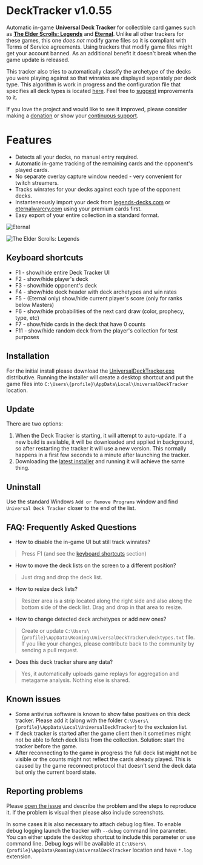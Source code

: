 # DeckTracker v1.0.55
Automatic in-game **Universal Deck Tracker** for collectible card games such as [**The Elder Scrolls: Legends**](https://legends.bethesda.net) and [**Eternal**](https://www.eternalcardgame.com/). Unlike all other trackers for these games, this one *does not* modify game files so it is compliant with Terms of Service agreements. Using trackers that modify game files might get your account banned. As an additional benefit it doesn't break when the game update is released.

This tracker also tries to automatically classify the archetype of the decks you were playing against so that winrates are displayed separately per deck type. This algorithm is work in progress and the configuration file that specifies all deck types is located [here](decktypes.txt). Feel free to [suggest](https://github.com/extesy/DeckTracker/issues) improvements to it.

If you love the project and would like to see it improved, please consider making a [donation](https://pledgie.com/campaigns/34152) or show your [continuous support](https://gratipay.com/Deck-Tracker/).

# Features
* Detects all your decks, no manual entry required.
* Automatic in-game tracking of the remaining cards and the opponent's played cards.
* No separate overlay capture window needed - very convenient for twitch streamers.
* Tracks winrates for your decks against each type of the opponent decks.
* Instanteneously import your deck from [legends-decks.com](http://www.legends-decks.com) or [eternalwarcry.com](https://eternalwarcry.com) using your premium cards first.
* Easy export of your entire collection in a standard format.

![Eternal](https://cloud.githubusercontent.com/assets/65872/26518058/aba71222-425c-11e7-8392-ed9981a23c8b.jpg)

![The Elder Scrolls: Legends](https://user-images.githubusercontent.com/65872/27020491-b9daea98-4ef6-11e7-8ce4-7c59df1853a7.jpg)

## Keyboard shortcuts
* F1 - show/hide entire Deck Tracker UI
* F2 - show/hide player's deck
* F3 - show/hide opponent's deck
* F4 - show/hide deck header with deck archetypes and win rates
* F5 - (Eternal only) show/hide current player's score (only for ranks below Masters)
* F6 - show/hide probabilities of the next card draw (color, prophecy, type, etc)
* F7 - show/hide cards in the deck that have 0 counts
* F11 - show/hide random deck from the player's collection for test purposes

## Installation
For the initial install please download the [UniversalDeckTracker.exe](https://s3-us-west-1.amazonaws.com/decktracker/UniversalDeckTracker.exe) distributive. Running the installer will create a desktop shortcut and put the game files into `C:\Users\{profile}\AppData\Local\UniversalDeckTracker` location.

## Update
There are two options:
1. When the Deck Tracker is starting, it will attempt to auto-update. If a new build is available, it will be downloaded and applied in background, so after restarting the tracker it will use a new version. This normally happens in a first few seconds to a minute after launching the tracker.
2. Downloading the [latest installer](https://s3-us-west-1.amazonaws.com/decktracker/UniversalDeckTracker.exe) and running it will achieve the same thing.

## Uninstall
Use the standard Windows `Add or Remove Programs` window and find `Universal Deck Tracker` closer to the end of the list.

## FAQ: Frequently Asked Questions
* How to disable the in-game UI but still track winrates?
> Press F1 (and see the [keyboard shortcuts](#keyboard-shortcuts) section)
* How to move the deck lists on the screen to a different position?
> Just drag and drop the deck list.
* How to resize deck lists?
> Resizer area is a strip located along the right side and also along the bottom side of the deck list. Drag and drop in that area to resize.
* How to change detected deck archetypes or add new ones?
> Create or update `C:\Users\{profile}\AppData\Roaming\UniversalDeckTracker\decktypes.txt` file. If you like your changes, please contribute back to the community by sending a pull request.
* Does this deck tracker share any data?
> Yes, it automatically uploads game replays for aggregation and metagame analysis. Nothing else is shared.

## Known issues
* Some antivirus software is known to show false positives on this deck tracker. Please add it (along with the folder `C:\Users\{profile}\AppData\Local\UniversalDeckTracker`) to the exclusion list.
* If deck tracker is started after the game client then it sometimes might not be able to fetch deck lists from the collection. Solution: start the tracker before the game.
* After reconnecting to the game in progress the full deck list might not be visible or the counts might not reflect the cards already played. This is caused by the game reconnect protocol that doesn't send the deck data but only the current board state.

## Reporting problems
Please [open the issue](https://github.com/extesy/DeckTracker/issues) and describe the problem and the steps to reproduce it. If the problem is visual then please also include screenshots.

In some cases it is also necessary to attach debug log files. To enable debug logging launch the tracker with `--debug` command line parameter. You can either update the desktop shortcut to include this parameter or use command line. Debug logs will be available at `C:\Users\{profile}\AppData\Roaming\UniversalDeckTracker` location and have `*.log` extension.

